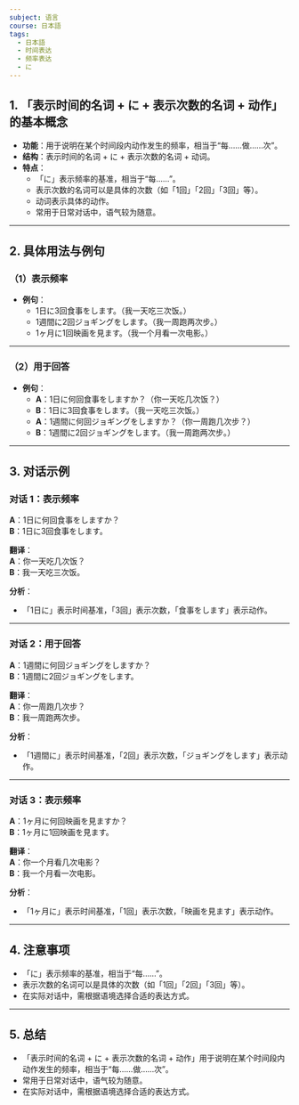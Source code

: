```yaml
---
subject: 语言
course: 日本語
tags:
  - 日本語
  - 时间表达
  - 频率表达
  - に
---
```


## 1. **「表示时间的名词 + に + 表示次数的名词 + 动作」的基本概念**

- **功能**：用于说明在某个时间段内动作发生的频率，相当于“每……做……次”。
- **结构**：表示时间的名词 + に + 表示次数的名词 + 动词。
- **特点**：
  - 「に」表示频率的基准，相当于“每……”。
  - 表示次数的名词可以是具体的次数（如「1回」「2回」「3回」等）。
  - 动词表示具体的动作。
  - 常用于日常对话中，语气较为随意。

---

## 2. **具体用法与例句**

### （1）**表示频率**
- **例句**：
  - 1日に3回食事をします。（我一天吃三次饭。）
  - 1週間に2回ジョギングをします。（我一周跑两次步。）
  - 1ヶ月に1回映画を見ます。（我一个月看一次电影。）

---

### （2）**用于回答**
- **例句**：
  - **A**：1日に何回食事をしますか？（你一天吃几次饭？）
  - **B**：1日に3回食事をします。（我一天吃三次饭。）
  - **A**：1週間に何回ジョギングをしますか？（你一周跑几次步？）
  - **B**：1週間に2回ジョギングをします。（我一周跑两次步。）

---

## 3. **对话示例**

### 对话 1：表示频率
**A**：1日に何回食事をしますか？  
**B**：1日に3回食事をします。

**翻译**：  
**A**：你一天吃几次饭？  
**B**：我一天吃三次饭。

**分析**：
- 「1日に」表示时间基准，「3回」表示次数，「食事をします」表示动作。

---

### 对话 2：用于回答
**A**：1週間に何回ジョギングをしますか？  
**B**：1週間に2回ジョギングをします。

**翻译**：  
**A**：你一周跑几次步？  
**B**：我一周跑两次步。

**分析**：
- 「1週間に」表示时间基准，「2回」表示次数，「ジョギングをします」表示动作。

---

### 对话 3：表示频率
**A**：1ヶ月に何回映画を見ますか？  
**B**：1ヶ月に1回映画を見ます。

**翻译**：  
**A**：你一个月看几次电影？  
**B**：我一个月看一次电影。

**分析**：
- 「1ヶ月に」表示时间基准，「1回」表示次数，「映画を見ます」表示动作。

---

## 4. **注意事项**
- 「に」表示频率的基准，相当于“每……”。
- 表示次数的名词可以是具体的次数（如「1回」「2回」「3回」等）。
- 在实际对话中，需根据语境选择合适的表达方式。

---

## 5. **总结**
- 「表示时间的名词 + に + 表示次数的名词 + 动作」用于说明在某个时间段内动作发生的频率，相当于“每……做……次”。
- 常用于日常对话中，语气较为随意。
- 在实际对话中，需根据语境选择合适的表达方式。